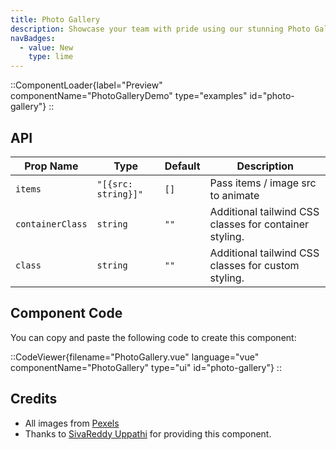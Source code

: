 ```yaml
---
title: Photo Gallery
description: Showcase your team with pride using our stunning Photo Gallery Component.
navBadges:
  - value: New
    type: lime
---
```


::ComponentLoader{label="Preview" componentName="PhotoGalleryDemo" type="examples" id="photo-gallery"}
::

## API

| Prop Name        | Type                | Default | Description                                            |
| ---------------- | ------------------- | ------- | ------------------------------------------------------ |
| `items`          | `"[{src: string}]"` | `[]`    | Pass items / image src to animate                      |
| `containerClass` | `string`            | `""`    | Additional tailwind CSS classes for container styling. |
| `class`          | `string`            | `""`    | Additional tailwind CSS classes for custom styling.    |

## Component Code

You can copy and paste the following code to create this component:

::CodeViewer{filename="PhotoGallery.vue" language="vue" componentName="PhotoGallery" type="ui" id="photo-gallery"}
::

## Credits

- All images from [Pexels](https://www.pexels.com/@soldiervip/)
- Thanks to [SivaReddy Uppathi](https://github.com/sivareddyuppathi) for providing this component.

